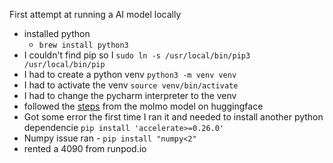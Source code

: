 First attempt at running a AI model locally

* installed python
  * `brew install python3`
* I couldn't find pip so I `sudo ln -s /usr/local/bin/pip3 /usr/local/bin/pip`
* I had to create a python venv `python3 -m venv venv`
* I had to activate the venv `source venv/bin/activate`
* I had to change the pycharm interpreter to the venv
* followed the [steps](https://huggingface.co/allenai/Molmo-7B-D-0924) from the molmo model on huggingface
* Got some error the first time I ran it and needed to install another python dependencie `pip install 'accelerate>=0.26.0'`
* Numpy issue ran - `pip install "numpy<2"`
* rented a 4090 from runpod.io